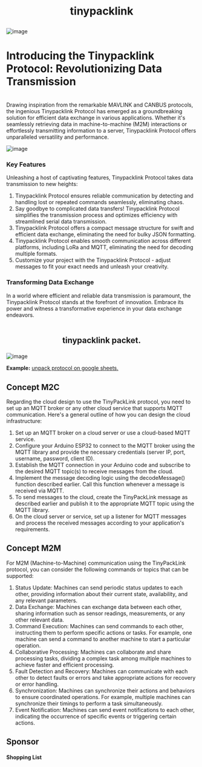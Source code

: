 <strong><h1><p><center>tinypacklink</center></p></h1></strong>
![image](https://github.com/homecircuit/tinypacklink/assets/132191747/e62557f5-7432-45f6-9fa4-b8ab807b669c)


</strong><h1>Introducing the Tinypacklink Protocol: Revolutionizing Data Transmission</h1></strong><br>
Drawing inspiration from the remarkable MAVLINK and CANBUS protocols, the ingenious Tinypacklink Protocol has emerged as a groundbreaking solution for efficient data exchange in various applications. Whether it's seamlessly retrieving data in machine-to-machine (M2M) interactions or effortlessly transmitting information to a server, Tinypacklink Protocol offers unparalleled versatility and performance.

![image](https://github.com/homecircuit/tinypacklink/assets/132191747/1329ad32-38cf-4e9e-8739-7fc306865fc9)

<strong><h3>Key Features </h3></strong>
Unleashing a host of captivating features, Tinypacklink Protocol takes data transmission to new heights:

1. Tinypacklink Protocol ensures reliable communication by detecting and handling lost or repeated commands seamlessly, eliminating chaos.
2. Say goodbye to complicated data transfers! Tinypacklink Protocol simplifies the transmission process and optimizes efficiency with streamlined serial data transmission.
3. Tinypacklink Protocol offers a compact message structure for swift and efficient data exchange, eliminating the need for bulky JSON formatting.
4. Tinypacklink Protocol enables smooth communication across different platforms, including LoRa and MQTT, eliminating the need for decoding multiple formats.
5. Customize your project with the Tinypacklink Protocol - adjust messages to fit your exact needs and unleash your creativity.

<strong><h3>Transforming Data Exchange</h3></strong>
In a world where efficient and reliable data transmission is paramount, the Tinypacklink Protocol stands at the forefront of innovation. Embrace its power and witness a transformative experience in your data exchange endeavors.<br><br>


<strong><h2><p><center>tinypacklink packet.</center></p></h2></strong>
![image](https://github.com/homecircuit/tinypacklink/assets/132191747/a2a092ba-7123-4b18-94c0-b42e13162fec)

**Example:**
[unpack protocol on google sheets. ](https://docs.google.com/spreadsheets/d/16mdhMOQ8KWYtslIcMCt3owUwniyEg5naZqhSwRnVwuM/edit#gid=0)


## Concept M2C
Regarding the cloud design to use the TinyPackLink protocol, you need to set up an MQTT broker or any other cloud service that supports MQTT communication. Here's a general outline of how you can design the cloud infrastructure:
1. Set up an MQTT broker on a cloud server or use a cloud-based MQTT service.
2. Configure your Arduino ESP32 to connect to the MQTT broker using the MQTT library and provide the necessary credentials (server IP, port, username, password, client ID).
3. Establish the MQTT connection in your Arduino code and subscribe to the desired MQTT topic(s) to receive messages from the cloud.
4. Implement the message decoding logic using the decodeMessage() function described earlier. Call this function whenever a message is received via MQTT.
5. To send messages to the cloud, create the TinyPackLink message as described earlier and publish it to the appropriate MQTT topic using the MQTT library.
6. On the cloud server or service, set up a listener for MQTT messages and process the received messages according to your application's requirements.

## Concept M2M
For M2M (Machine-to-Machine) communication using the TinyPackLink protocol, you can consider the following commands or topics that can be supported:
1. Status Update: Machines can send periodic status updates to each other, providing information about their current state, availability, and any relevant parameters.
2. Data Exchange: Machines can exchange data between each other, sharing information such as sensor readings, measurements, or any other relevant data.
3. Command Execution: Machines can send commands to each other, instructing them to perform specific actions or tasks. For example, one machine can send a command to another machine to start a particular operation.
4. Collaborative Processing: Machines can collaborate and share processing tasks, dividing a complex task among multiple machines to achieve faster and efficient processing.
5. Fault Detection and Recovery: Machines can communicate with each other to detect faults or errors and take appropriate actions for recovery or error handling.
6. Synchronization: Machines can synchronize their actions and behaviors to ensure coordinated operations. For example, multiple machines can synchronize their timings to perform a task simultaneously.
7. Event Notification: Machines can send event notifications to each other, indicating the occurrence of specific events or triggering certain actions.




## Sponsor


#### Shopping List


